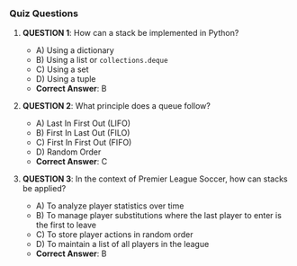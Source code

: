### Quiz Questions ###

1. **QUESTION 1**: How can a stack be implemented in Python?
   - A) Using a dictionary
   - B) Using a list or `collections.deque`
   - C) Using a set
   - D) Using a tuple
   - **Correct Answer**: B

2. **QUESTION 2**: What principle does a queue follow?
   - A) Last In First Out (LIFO)
   - B) First In Last Out (FILO)
   - C) First In First Out (FIFO)
   - D) Random Order
   - **Correct Answer**: C

3. **QUESTION 3**: In the context of Premier League Soccer, how can stacks be applied?
   - A) To analyze player statistics over time
   - B) To manage player substitutions where the last player to enter is the first to leave
   - C) To store player actions in random order
   - D) To maintain a list of all players in the league
   - **Correct Answer**: B